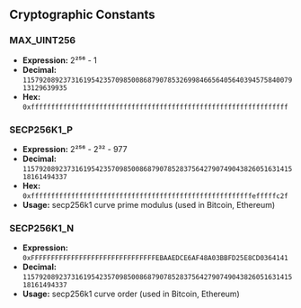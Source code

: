 ## Cryptographic Constants

### MAX_UINT256

- **Expression:** 2²⁵⁶ - 1
- **Decimal:** `115792089237316195423570985008687907853269984665640564039457584007913129639935`
- **Hex:** `0xffffffffffffffffffffffffffffffffffffffffffffffffffffffffffffffff`

### SECP256K1_P

- **Expression:** 2²⁵⁶ - 2³² - 977
- **Decimal:** `115792089237316195423570985008687907852837564279074904382605163141518161494337`
- **Hex:** `0xfffffffffffffffffffffffffffffffffffffffffffffffffffffffefffffc2f`
- **Usage:** secp256k1 curve prime modulus (used in Bitcoin, Ethereum)

### SECP256K1_N

- **Expression:** `0xFFFFFFFFFFFFFFFFFFFFFFFFFFFFFFFEBAAEDCE6AF48A03BBFD25E8CD0364141`
- **Decimal:** `115792089237316195423570985008687907852837564279074904382605163141518161494337`
- **Usage:** secp256k1 curve order (used in Bitcoin, Ethereum)